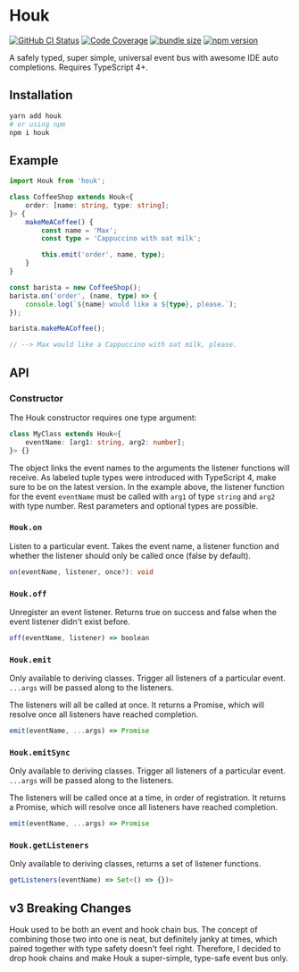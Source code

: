 # Houk

[![GitHub CI Status](https://img.shields.io/github/workflow/status/krmax44/houk/build/main)](https://github.com/krmax44/houk/actions?query=workflow%3Abuild)
[![Code Coverage](https://img.shields.io/codecov/c/github/krmax44/houk)](https://codecov.io/gh/krmax44/houk)
[![bundle size](https://img.shields.io/bundlephobia/minzip/houk)](https://bundlephobia.com/result?p=houk)
[![npm version](https://img.shields.io/npm/v/houk)](https://www.npmjs.com/package/houk)

A safely typed, super simple, universal event bus with awesome IDE auto completions. Requires TypeScript 4+.

## Installation

```bash
yarn add houk
# or using npm
npm i houk
```

## Example

```ts
import Houk from 'houk';

class CoffeeShop extends Houk<{
	order: [name: string, type: string];
}> {
	makeMeACoffee() {
		const name = 'Max';
		const type = 'Cappuccino with oat milk';

		this.emit('order', name, type);
	}
}

const barista = new CoffeeShop();
barista.on('order', (name, type) => {
	console.log(`${name} would like a ${type}, please.`);
});

barista.makeMeACoffee();

// --> Max would like a Cappuccino with oat milk, please.
```

## API

### Constructor

The Houk constructor requires one type argument:

```ts
class MyClass extends Houk<{
	eventName: [arg1: string, arg2: number];
}> {}
```

The object links the event names to the arguments the listener functions will receive. As labeled tuple types were introduced with TypeScript 4, make sure to be on the latest version.
In the example above, the listener function for the event `eventName` must be called with `arg1` of type `string` and `arg2` with type number. Rest parameters and optional types are possible.

### `Houk.on`

Listen to a particular event. Takes the event name, a listener function and whether the listener should only be called once (false by default).

```ts
on(eventName, listener, once?): void
```

### `Houk.off`

Unregister an event listener. Returns true on success and false when the event listener didn't exist before.

```ts
off(eventName, listener) => boolean
```

### `Houk.emit`

Only available to deriving classes. Trigger all listeners of a particular event. `...args` will be passed along to the listeners.

The listeners will all be called at once. It returns a Promise, which will resolve once all listeners have reached completion.

```ts
emit(eventName, ...args) => Promise
```

### `Houk.emitSync`

Only available to deriving classes. Trigger all listeners of a particular event. `...args` will be passed along to the listeners.

The listeners will be called once at a time, in order of registration. It returns a Promise, which will resolve once all listeners have reached completion.

```ts
emit(eventName, ...args) => Promise
```

### `Houk.getListeners`

Only available to deriving classes, returns a set of listener functions.

```ts
getListeners(eventName) => Set<() => {})>
```

## v3 Breaking Changes

Houk used to be both an event and hook chain bus. The concept of combining those two into one is neat, but definitely janky at times, which paired together with type safety doesn't feel right. Therefore, I decided to drop hook chains and make Houk a super-simple, type-safe event bus only.
